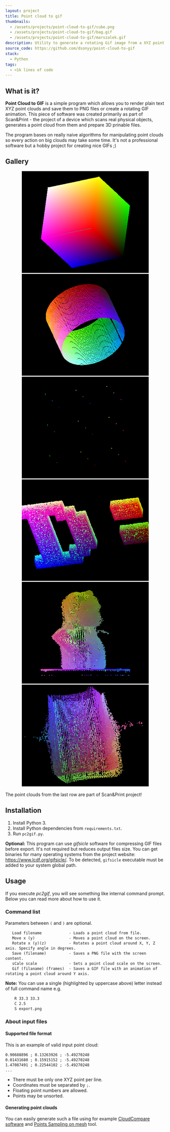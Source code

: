 ```yaml
---
layout: project
title: Point cloud to gif
thumbnails:
  - /assets/projects/point-cloud-to-gif/cube.png
  - /assets/projects/point-cloud-to-gif/bag.gif
  - /assets/projects/point-cloud-to-gif/marszalek.gif
description: Utility to generate a rotating Gif image from a XYZ point cloud.
source_code: https://github.com/dsonyy/point-cloud-to-gif
stack:
  - Python
tags:
  - <1k lines of code
---
```


## What is it?
**Point Cloud to GIF** is a simple program which allows you to render plain text XYZ point clouds and save them to PNG files or create a rotating GIF animation. This piece of software was created primarily as part of Scan&Print - the project of a device which scans real physical objects, generates a point cloud from them and prepare 3D prinable files.

The program bases on really naive algorithms for manipulating point clouds so every action on big clouds may take some time. It's not a professional software but a hobby project for creating nice GIFs ;)

## Gallery
<p align="center">
    <img src="/assets/projects/point-cloud-to-gif/cube.png">
    <img src="/assets/projects/point-cloud-to-gif/roller.gif">
    <img src="/assets/projects/point-cloud-to-gif/test.gif">
    <img src="/assets/projects/point-cloud-to-gif/dsonyy.png">
    <img src="/assets/projects/point-cloud-to-gif/marszalek.gif">
    <img src="/assets/projects/point-cloud-to-gif/bag.gif">
</p>
The point clouds from the last row are part of Scan&Print project!

## Installation
1. Install Python 3.
2. Install Python dependencies from `requirements.txt`.
3. Run `pc2gif.py`.

**Optional:** This program can use *gifsicle* software for compressing GIF files before export. It's not required but reduces output files size. You can get binaries for many operating systems from the project website: https://www.lcdf.org/gifsicle/. To be detected, `gifsicle` executable must be added to your system global path.

## Usage
If you execute *pc2gif*, you will see something like internal command prompt. Below you can read more about how to use it.

### Command list
Parameters between `(` and `)` are optional.

```
   Load filename            - Loads a point cloud from file.
   Move x (y)               - Moves a point cloud on the screen.
   Rotate x (y)(z)          - Rotates a point cloud around X, Y, Z axis. Specify angle in degrees.
   Save (filename)          - Saves a PNG file with the screen content.
   sCale scale              - Sets a point cloud scale on the screen.
   Gif (filaname) (frames)  - Saves a GIF file with an animation of rotating a point cloud around Y axis.
```

**Note:** You can use a single (highlighted by uppercase above) letter instead of full command name e.g.
```
    R 33.3 33.3
    C 2.5
    S export.png
```

### About input files

#### Supported file format
This is an example of valid input point cloud:
```
0.90688896 ; 0.13263926 ; -5.49270248
0.01431680 ; 0.15915152 ; -5.49270248
1.47087491 ; 0.22544102 ; -5.49270248
...
```
- There must be only one XYZ point per line.
- Coordinates must be separated by `;`.
- Floating point numbers are allowed.
- Points may be unsorted.

#### Generating point clouds
You can easily generate such a file using for example [CloudCompare software](https://www.danielgm.net/cc/) and  [Points Sampling on mesh](http://www.cloudcompare.org/doc/wiki/index.php?title=Mesh%5CSample_points) tool.
